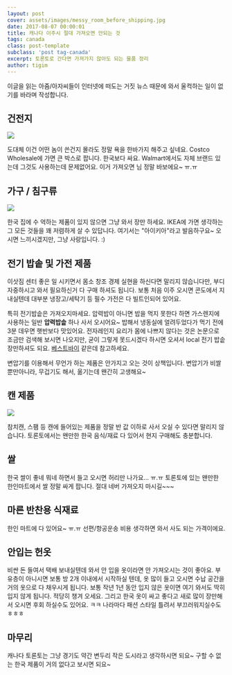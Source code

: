```yaml
--- 
layout: post  
cover: assets/images/messy_room_before_shipping.jpg
date: 2017-08-07 00:00:01
title: 캐나다 이주시 절대 가져오면 안되는 것    
tags: canada 
class: post-template
subclass: 'post tag-canada'       
excerpt: 토론토로 간다면 가져가지 않아도 되는 물품 정리    
author: tigim          
---  
```


이글을 읽는 아줌/아자씨들이 인터넷에 떠도는 거짓 뉴스 때문에 와서 울컥하는 일이 없기를 바라며 작성합니다. 

## 건전지   

![](https://images-na.ssl-images-amazon.com/images/I/913ztZY6-sL._SY450_.jpg)
  
도대체 이건 어떤 놈이 쓴건지 몰라도 정말 욕을 한바가지 해주고 싶네요. Costco Wholesale에 가면 큰 박스로 팝니다. 한국보다 싸요. Walmart에서도 자체 브랜드 있는데 그것도 사용하는데 문제없어요. 이거 가져오면 님 정말 바보에요~ ㅠ.ㅠ  

## 가구 / 침구류  

![](https://cbmpress.com/toronto/wp-content/uploads/sites/3/2017/04/2-1.jpg)

한국 집에 수 억하는 제품이 있지 않으면 그냥 와서 장만 하세요. IKEA에 가면 생각하는 그 모든 것들을 꽤 저렴하게 살 수 있답니다. 여기서는 "아이키아"라고 발음하구요~ 오시면 느끼시겠지만, 그냥 사랑입니다. :)    

## 전기 밥솥 및 가전 제품  

이삿짐 센터 좋은 일 시키면서 몸소 창조 경제 실현을 하신다면 말리지 않습니다만, 부디 자중하시고 와서 필요하신거 다 구매 하셔도 됩니다. 보통 처음 이주 오시면 콘도에서 지내실텐데 대부분 냉장고/세탁기 등 필수 가전은 다 빌트인되어 있어요.  

특히 전기밥솥은 가져오지마세요. 압력밥이 아니면 밥을 먹지 못한다 하면 가스렌지에 사용하는 일반 **압력밥솥** 하나 사서 오시어요~ 밥해서 냉동실에 얼려두었다가 먹기 전에 3분 데우면 햇반보다 맛있어요. 전자레인지 요리가 몸에 나쁘지 않다는 것은 논문으로 조금만 검색해 보시면 나오지만, 굳이 그렇게 못드시겠다 하시면 오셔서 local 전기 밥솥 장만하셔도 되요. [베스트바이](http://www.bestbuy.ca/en-ca/category/rice-cookers/31264.aspx) 같은데 참고하세요. 

변압기를 이용해서 무언가 하는 제품은 안가지고 오는 것이 상책입니다. 변압기가 비쌀뿐만아니라, 무겁기도 해서, 옮기는데 왠간히 고생해요~ 
  
## 캔 제품  

![](https://thumbs.dreamstime.com/z/canned-food-products-supermarket-toronto-ontario-canada-43235481.jpg)

참치캔, 스팸 등 캔에 들어있는 제품을 정말 반 값 이하로 사서 오실 수 있다면 말리지 않습니다. 토론토에서는 왠만한 한국 음식/재료 다 있어서 현지 구매해도 충분합니다. 

## 쌀  

한국 쌀이 좋네 뭐네 하면서 들고 오시면 허리만 나가요... ㅠ.ㅠ 토론토에 있는 왠만한 한인마트에서 쌀 정말 싸게 팝니다. 절대 네버 가져오지 마시길~~~  

## 마른 반찬용 식재료   

한인 마트에 다 있어요~ ㅠ.ㅠ 선편/항공운송 비용 생각하면 와서 사도 되는 가격이에요.  

## 안입는 헌옷  

비싼 돈 들여서 택배 보내실텐데 와서 안 입을 옷이라면 안 가져오시는 것이 좋아요. 부유층이 아니시면 보통 방 2개 이내에서 시작하실 텐데, 옷 많이 들고 오시면 수납 공간을 거의 옷으로 다 채우시게 됩니다. 보통 작년 1년 동안 입지 않은 옷이면 여기 와서도 딱히 입지 않게 됩니다. 적당히 챙겨 오세요. 그리고 한국 옷이 싸고 좋다고 새로 많이 장만해서 오시면 후회 하실수도 있어요. ㅋㅋ 나라마다 패션 스타일 틀려서 부끄러워지실수도 ㅎㅎㅎ  

## 마무리  

캐나다 토론토는 그냥 경기도 약간 변두리 작은 도시라고 생각하시면 되요~ 구할 수 없는 한국 제품이 거의 없다고 보시면 되요~ 

  
 

  
